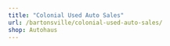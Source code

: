 ```yaml
---
title: "Colonial Used Auto Sales"
url: /bartonsville/colonial-used-auto-sales/
shop: Autohaus
---
```

